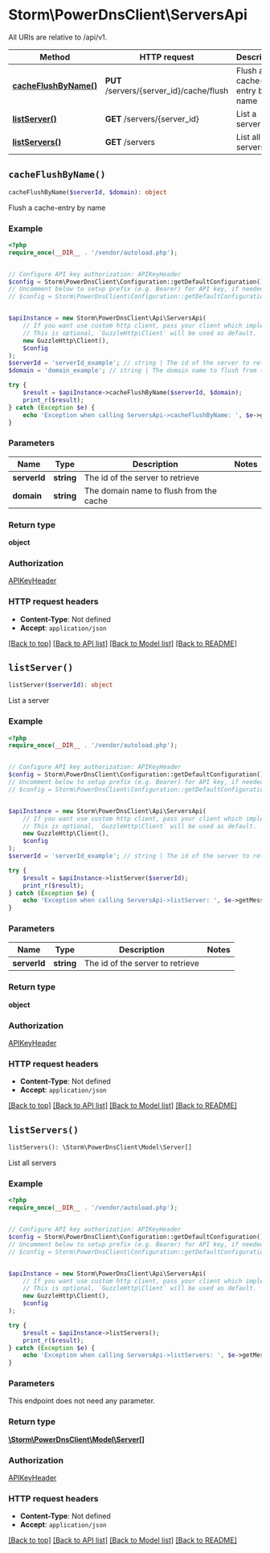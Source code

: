 # Storm\PowerDnsClient\ServersApi

All URIs are relative to /api/v1.

Method | HTTP request | Description
------------- | ------------- | -------------
[**cacheFlushByName()**](ServersApi.md#cacheFlushByName) | **PUT** /servers/{server_id}/cache/flush | Flush a cache-entry by name
[**listServer()**](ServersApi.md#listServer) | **GET** /servers/{server_id} | List a server
[**listServers()**](ServersApi.md#listServers) | **GET** /servers | List all servers


## `cacheFlushByName()`

```php
cacheFlushByName($serverId, $domain): object
```

Flush a cache-entry by name

### Example

```php
<?php
require_once(__DIR__ . '/vendor/autoload.php');


// Configure API key authorization: APIKeyHeader
$config = Storm\PowerDnsClient\Configuration::getDefaultConfiguration()->setApiKey('X-API-Key', 'YOUR_API_KEY');
// Uncomment below to setup prefix (e.g. Bearer) for API key, if needed
// $config = Storm\PowerDnsClient\Configuration::getDefaultConfiguration()->setApiKeyPrefix('X-API-Key', 'Bearer');


$apiInstance = new Storm\PowerDnsClient\Api\ServersApi(
    // If you want use custom http client, pass your client which implements `GuzzleHttp\ClientInterface`.
    // This is optional, `GuzzleHttp\Client` will be used as default.
    new GuzzleHttp\Client(),
    $config
);
$serverId = 'serverId_example'; // string | The id of the server to retrieve
$domain = 'domain_example'; // string | The domain name to flush from the cache

try {
    $result = $apiInstance->cacheFlushByName($serverId, $domain);
    print_r($result);
} catch (Exception $e) {
    echo 'Exception when calling ServersApi->cacheFlushByName: ', $e->getMessage(), PHP_EOL;
}
```

### Parameters

Name | Type | Description  | Notes
------------- | ------------- | ------------- | -------------
 **serverId** | **string**| The id of the server to retrieve |
 **domain** | **string**| The domain name to flush from the cache |

### Return type

**object**

### Authorization

[APIKeyHeader](../../README.md#APIKeyHeader)

### HTTP request headers

- **Content-Type**: Not defined
- **Accept**: `application/json`

[[Back to top]](#) [[Back to API list]](../../README.md#endpoints)
[[Back to Model list]](../../README.md#models)
[[Back to README]](../../README.md)

## `listServer()`

```php
listServer($serverId): object
```

List a server

### Example

```php
<?php
require_once(__DIR__ . '/vendor/autoload.php');


// Configure API key authorization: APIKeyHeader
$config = Storm\PowerDnsClient\Configuration::getDefaultConfiguration()->setApiKey('X-API-Key', 'YOUR_API_KEY');
// Uncomment below to setup prefix (e.g. Bearer) for API key, if needed
// $config = Storm\PowerDnsClient\Configuration::getDefaultConfiguration()->setApiKeyPrefix('X-API-Key', 'Bearer');


$apiInstance = new Storm\PowerDnsClient\Api\ServersApi(
    // If you want use custom http client, pass your client which implements `GuzzleHttp\ClientInterface`.
    // This is optional, `GuzzleHttp\Client` will be used as default.
    new GuzzleHttp\Client(),
    $config
);
$serverId = 'serverId_example'; // string | The id of the server to retrieve

try {
    $result = $apiInstance->listServer($serverId);
    print_r($result);
} catch (Exception $e) {
    echo 'Exception when calling ServersApi->listServer: ', $e->getMessage(), PHP_EOL;
}
```

### Parameters

Name | Type | Description  | Notes
------------- | ------------- | ------------- | -------------
 **serverId** | **string**| The id of the server to retrieve |

### Return type

**object**

### Authorization

[APIKeyHeader](../../README.md#APIKeyHeader)

### HTTP request headers

- **Content-Type**: Not defined
- **Accept**: `application/json`

[[Back to top]](#) [[Back to API list]](../../README.md#endpoints)
[[Back to Model list]](../../README.md#models)
[[Back to README]](../../README.md)

## `listServers()`

```php
listServers(): \Storm\PowerDnsClient\Model\Server[]
```

List all servers

### Example

```php
<?php
require_once(__DIR__ . '/vendor/autoload.php');


// Configure API key authorization: APIKeyHeader
$config = Storm\PowerDnsClient\Configuration::getDefaultConfiguration()->setApiKey('X-API-Key', 'YOUR_API_KEY');
// Uncomment below to setup prefix (e.g. Bearer) for API key, if needed
// $config = Storm\PowerDnsClient\Configuration::getDefaultConfiguration()->setApiKeyPrefix('X-API-Key', 'Bearer');


$apiInstance = new Storm\PowerDnsClient\Api\ServersApi(
    // If you want use custom http client, pass your client which implements `GuzzleHttp\ClientInterface`.
    // This is optional, `GuzzleHttp\Client` will be used as default.
    new GuzzleHttp\Client(),
    $config
);

try {
    $result = $apiInstance->listServers();
    print_r($result);
} catch (Exception $e) {
    echo 'Exception when calling ServersApi->listServers: ', $e->getMessage(), PHP_EOL;
}
```

### Parameters

This endpoint does not need any parameter.

### Return type

[**\Storm\PowerDnsClient\Model\Server[]**](../Model/Server.md)

### Authorization

[APIKeyHeader](../../README.md#APIKeyHeader)

### HTTP request headers

- **Content-Type**: Not defined
- **Accept**: `application/json`

[[Back to top]](#) [[Back to API list]](../../README.md#endpoints)
[[Back to Model list]](../../README.md#models)
[[Back to README]](../../README.md)
